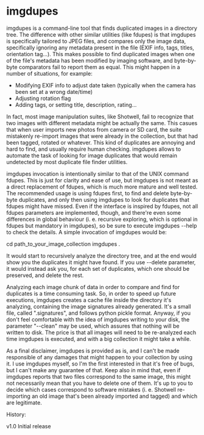 imgdupes
========

imgdupes is a command-line tool that finds duplicated images in a directory tree. The difference with other similar utilities (like fdupes) is that imgdupes is specifically tailored to JPEG files, and compares only the image data, specifically ignoring any metadata present in the file (EXIF info, tags, titles, orientation tag...). This makes possible to find duplicated images when one of the file's metadata has been modified by imaging software, and byte-by-byte comparators fail to report them as equal. This might happen in a number of situations, for example:

- Modifying EXIF info to adjust date taken (typically when the camera has been set at a wrong date/time)
- Adjusting rotation flag
- Adding tags, or setting title, description, rating...
 
In fact, most image manipulation suites, like Shotwell, fail to recognize that two images with different metadata might be actually the same. This casues that when user imports new photos from camera or SD card, the suite mistakenly re-import images that were already in the collection, but that had been tagged, rotated or whatever. This kind of duplicates are annoying and hard to find, and usually require human checking. imgdupes allows to automate the task of looking for image duplicates that would remain undetected by most duplicate file finder utilities.

imgdupes invocation is intentionally similar to that of the UNIX command fdupes. This is just for clarity and ease of use, but imgdupes is not meant as a direct replacement of fdupes, which is much more mature and well tested. The recommended usage is using fdupes first, to find and delete byte-by-byte duplicates, and only then using imgdupes to look for duplicates that fdupes might have missed. Even if the interface is inspired by fdupes, not all fdupes parameters are implemented, though, and there're even some differences in global behaviour (i. e. recursive exploring, which is optional in fdupes but mandatory in imgdupes), so be sure to execute imgdupes --help to check the details. A simple invocation of imgdupes would be:

cd path_to_your_image_collection
imgdupes .

It would start to recursively analyze the directory tree, and at the end would show you the duplicates it might have found. If you use --delete parameter, it would instead ask you, for each set of duplicates, which one should be preserved, and delete the rest.

Analyzing each image chunk of data in order to compare and find for duplicates is a time consuming task. So, in order to speed up future executions, imgdupes creates a cache file inside the directory it's analyzing, containing the image signatures already generated. It's a small file, called ".signatures", and follows python pickle format. Anyway, if you don't feel comfortable with the idea of imgdupes writing to your disk, the parameter "--clean" may be used, which assures that nothing will be written to disk. The price is that all images will need to be re-analyzed each time imgdupes is executed, and with a big collection it might take a while.

As a final disclaimer, imgdupes is provided as is, and I can't be made responsible of any damages that might happen to your collection by using it. I use imgdupes myself, so I'm the first interested in that it's free of bugs, but I can't make any guarantee of that. Keep also in mind that, even if imgdupes reports that two files correspond to the same image, this might not necessarily mean that you have to delete one of them. It's up to you to decide which cases correspond to software mistakes (i. e. Shotwell re-importing an old image that's been already imported and tagged) and which are legitimate.

History:

v1.0
  Initial release

